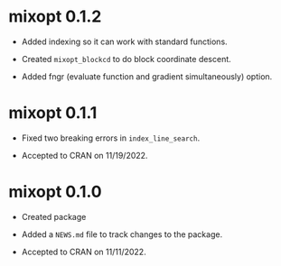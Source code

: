 # mixopt 0.1.2

* Added indexing so it can work with standard functions.

* Created `mixopt_blockcd` to do block coordinate descent.

* Added fngr (evaluate function and gradient simultaneously) option.

# mixopt 0.1.1

* Fixed two breaking errors in `index_line_search`.

* Accepted to CRAN on 11/19/2022.

# mixopt 0.1.0

* Created package

* Added a `NEWS.md` file to track changes to the package.

* Accepted to CRAN on 11/11/2022.
